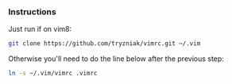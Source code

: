 ### Instructions

Just run if on vim8:
```bash
git clone https://github.com/tryzniak/vimrc.git ~/.vim
```

Otherwise you'll need to do the line below after the previous step:
```bash
ln -s ~/.vim/vimrc .vimrc
```

